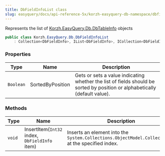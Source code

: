 ```yaml
---
title: DbFieldInfoList class
slug: easyquery/docs/api-reference-5x/korzh-easyquery-db-namespace/dbfieldinfolist-class
---
```



Represents the list of [Korzh.EasyQuery.Db.DbTableInfo](/api-reference-5x/korzh-easyquery-db-namespace/dbtableinfo-class) objects
```csharp
public class Korzh.EasyQuery.Db.DbFieldInfoList
    : Collection<DbFieldInfo>, IList<DbFieldInfo>, ICollection<DbFieldInfo>, IEnumerable<DbFieldInfo>, IEnumerable, IList, ICollection, IReadOnlyList<DbFieldInfo>, IReadOnlyCollection<DbFieldInfo>

```

### Properties

| Type | Name | Description | 
| --- | --- | --- | 
| `Boolean` | SortedByPosition | Gets or sets a value indicating whether the list of fields should be sorted by position or alphabetically (default value). | 


### Methods

| Type | Name | Description | 
| --- | --- | --- | 
| `void` | InsertItem(`Int32` index, `DbFieldInfo` item) | Inserts an element into the `System.Collections.ObjectModel.Collection'1` at the specified index. |